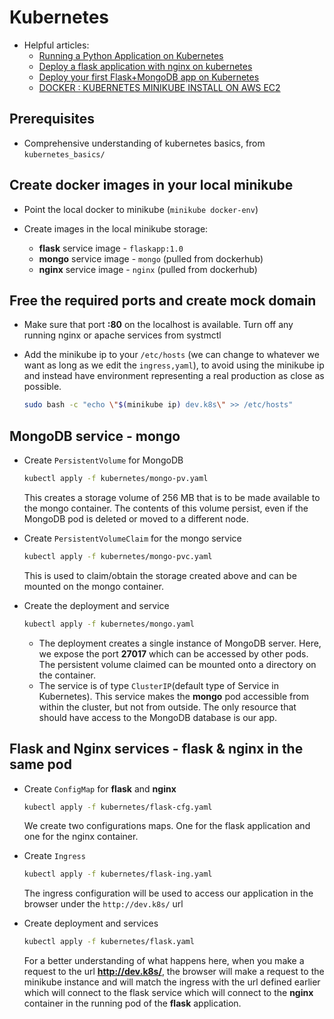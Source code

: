 # Kubernetes

- Helpful articles:
  - [Running a Python Application on Kubernetes](https://medium.com/avmconsulting-blog/running-a-python-application-on-kubernetes-aws-56609e7cd88c)
  - [Deploy a flask application with nginx on kubernetes](https://www.kisphp.com/kubernetes/deploy-a-flask-application-with-nginx-on-kubernetes)
  - [Deploy your first Flask+MongoDB app on Kubernetes](https://levelup.gitconnected.com/deploy-your-first-flask-mongodb-app-on-kubernetes-8f5a33fa43b4)
  - [DOCKER : KUBERNETES MINIKUBE INSTALL ON AWS EC2](https://www.bogotobogo.com/DevOps/Docker/Docker-Kubernetes-Minikube-install-on-AWS-EC2.php)

## Prerequisites

- Comprehensive understanding of kubernetes basics, from `kubernetes_basics/`

## Create docker images in your local minikube

- Point the local docker to minikube (`minikube docker-env`)
- Create images in the local minikube storage:

  - **flask** service image - `flaskapp:1.0`
  - **mongo** service image - `mongo` (pulled from dockerhub)
  - **nginx** service image - `nginx` (pulled from dockerhub)

## Free the required ports and create mock domain

- Make sure that port **:80** on the localhost is available. Turn off any running nginx or apache services from systmctl

- Add the minikube ip to your `/etc/hosts` (we can change to whatever we want as long as we edit the `ingress,yaml`), to avoid using the minikube ip and instead have environment representing a real production as close as possible.
  ```bash
  sudo bash -c "echo \"$(minikube ip) dev.k8s\" >> /etc/hosts"
  ```

## MongoDB service - **mongo**

- Create `PersistentVolume` for MongoDB

  ```bash
  kubectl apply -f kubernetes/mongo-pv.yaml
  ```

  This creates a storage volume of 256 MB that is to be made available to the mongo container. The contents of this volume persist, even if the MongoDB pod is deleted or moved to a different node.

- Create `PersistentVolumeClaim` for the mongo service

  ```bash
  kubectl apply -f kubernetes/mongo-pvc.yaml
  ```

  This is used to claim/obtain the storage created above and can be mounted on the mongo container.

- Create the deployment and service

  ```bash
  kubectl apply -f kubernetes/mongo.yaml
  ```

  - The deployment creates a single instance of MongoDB server. Here, we expose the port **27017** which can be accessed by other pods. The persistent volume claimed can be mounted onto a directory on the container.
  - The service is of type `ClusterIP`(default type of Service in Kubernetes). This service makes the **mongo** pod accessible from within the cluster, but not from outside. The only resource that should have access to the MongoDB database is our app.

## Flask and Nginx services - **flask** & **nginx** in the same pod

- Create `ConfigMap` for **flask** and **nginx**

  ```bash
  kubectl apply -f kubernetes/flask-cfg.yaml
  ```

  We create two configurations maps. One for the flask application and one for the nginx container.

- Create `Ingress`

  ```bash
  kubectl apply -f kubernetes/flask-ing.yaml
  ```

  The ingress configuration will be used to access our application in the browser under the `http://dev.k8s/` url

- Create deployment and services

  ```bash
  kubectl apply -f kubernetes/flask.yaml
  ```

  For a better understanding of what happens here, when you make a request to the url **http://dev.k8s/**, the browser will make a request to the minikube instance and will match the ingress with the url defined earlier which will connect to the flask service which will connect to the **nginx** container in the running pod of the **flask** application.
